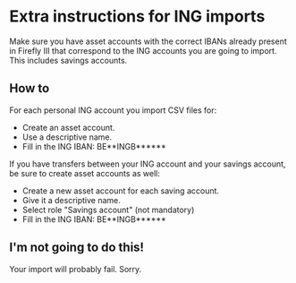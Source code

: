 # Extra instructions for ING imports

Make sure you have asset accounts with the correct IBANs already present in Firefly III that correspond to the ING accounts you are going to import. This includes savings accounts.

## How to

For each personal ING account you import CSV files for:

- Create an asset account.
- Use a descriptive name.
- Fill in the ING IBAN: BE\*\*INGB\*\*\*\*\*\*

If you have transfers between your ING account and your savings account, be sure to create asset accounts as well:

- Create a new asset account for each saving account.
- Give it a descriptive name.
- Select role "Savings account" (not mandatory)
- Fill in the ING IBAN: BE\*\*INGB\*\*\*\*\*\*

## I'm not going to do this!

Your import will probably fail. Sorry.
